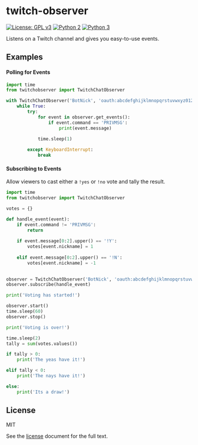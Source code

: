 # twitch-observer

[![License: GPL v3](https://img.shields.io/badge/license-MIT-blue.svg)](./LICENSE) [![Python 2](https://img.shields.io/badge/python-2-blue.svg)]() [![Python 3](https://img.shields.io/badge/python-3-blue.svg)]()

Listens on a Twitch channel and gives you easy-to-use events.

## Examples

#### Polling for Events

```python
import time
from twitchobserver import TwitchChatObserver

with TwitchChatObserver('BotNick', 'oauth:abcdefghijklmnopqrstuvwxyz0123', '#channel') as observer:
    while True:
        try:
            for event in observer.get_events():
                if event.command == 'PRIVMSG':
                    print(event.message)
                    
            time.sleep(1)

        except KeyboardInterrupt:
            break
```

#### Subscribing to Events

Allow viewers to cast either a ```!yes``` or ```!no``` vote and tally the result.

```python
import time
from twitchobserver import TwitchChatObserver

votes = {}

def handle_event(event):
    if event.command != 'PRIVMSG':
        return
        
    if event.message[0:2].upper() == '!Y':
        votes[event.nickname] = 1
        
    elif event.message[0:2].upper() == '!N':
        votes[event.nickname] = -1
        

observer = TwitchChatObserver('BotNick', 'oauth:abcdefghijklmnopqrstuvwxyz0123', '#channel')
observer.subscribe(handle_event)

print('Voting has started!')

observer.start()
time.sleep(60)
observer.stop()

print('Voting is over!')

time.sleep(2)
tally = sum(votes.values())

if tally > 0:
    print('The yeas have it!')

elif tally < 0:
    print('The nays have it!')

else:
    print('Its a draw!')
```

## License
MIT

See the [license](./LICENSE) document for the full text.
